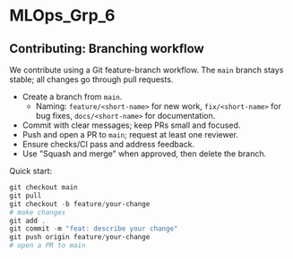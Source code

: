 # MLOps_Grp_6

## Contributing: Branching workflow

We contribute using a Git feature-branch workflow. The `main` branch stays stable; all changes go through pull requests.

- Create a branch from `main`.
	- Naming: `feature/<short-name>` for new work, `fix/<short-name>` for bug fixes, `docs/<short-name>` for documentation.
- Commit with clear messages; keep PRs small and focused.
- Push and open a PR to `main`; request at least one reviewer.
- Ensure checks/CI pass and address feedback.
- Use "Squash and merge" when approved, then delete the branch.

Quick start:

```powershell
git checkout main
git pull
git checkout -b feature/your-change
# make changes
git add .
git commit -m "feat: describe your change"
git push origin feature/your-change
# open a PR to main
```
